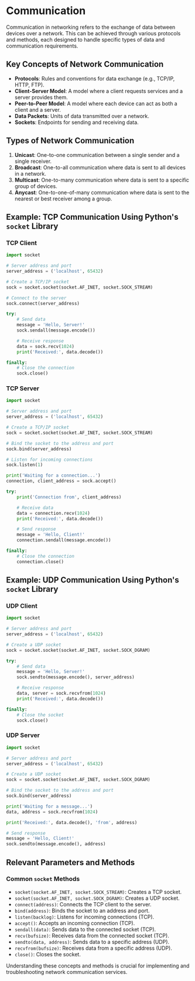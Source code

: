 # Communication

Communication in networking refers to the exchange of data between devices over a network. This can be achieved through various protocols and methods, each designed to handle specific types of data and communication requirements.

## Key Concepts of Network Communication

- **Protocols**: Rules and conventions for data exchange (e.g., TCP/IP, HTTP, FTP).
- **Client-Server Model**: A model where a client requests services and a server provides them.
- **Peer-to-Peer Model**: A model where each device can act as both a client and a server.
- **Data Packets**: Units of data transmitted over a network.
- **Sockets**: Endpoints for sending and receiving data.

## Types of Network Communication

1. **Unicast**: One-to-one communication between a single sender and a single receiver.
2. **Broadcast**: One-to-all communication where data is sent to all devices in a network.
3. **Multicast**: One-to-many communication where data is sent to a specific group of devices.
4. **Anycast**: One-to-one-of-many communication where data is sent to the nearest or best receiver among a group.

## Example: TCP Communication Using Python's `socket` Library

### TCP Client

```python
import socket

# Server address and port
server_address = ('localhost', 65432)

# Create a TCP/IP socket
sock = socket.socket(socket.AF_INET, socket.SOCK_STREAM)

# Connect to the server
sock.connect(server_address)

try:
    # Send data
    message = 'Hello, Server!'
    sock.sendall(message.encode())

    # Receive response
    data = sock.recv(1024)
    print('Received:', data.decode())

finally:
    # Close the connection
    sock.close()
```

### TCP Server

```python
import socket

# Server address and port
server_address = ('localhost', 65432)

# Create a TCP/IP socket
sock = socket.socket(socket.AF_INET, socket.SOCK_STREAM)

# Bind the socket to the address and port
sock.bind(server_address)

# Listen for incoming connections
sock.listen(1)

print('Waiting for a connection...')
connection, client_address = sock.accept()

try:
    print('Connection from', client_address)

    # Receive data
    data = connection.recv(1024)
    print('Received:', data.decode())

    # Send response
    message = 'Hello, Client!'
    connection.sendall(message.encode())

finally:
    # Close the connection
    connection.close()
```

## Example: UDP Communication Using Python's `socket` Library

### UDP Client

```python
import socket

# Server address and port
server_address = ('localhost', 65432)

# Create a UDP socket
sock = socket.socket(socket.AF_INET, socket.SOCK_DGRAM)

try:
    # Send data
    message = 'Hello, Server!'
    sock.sendto(message.encode(), server_address)

    # Receive response
    data, server = sock.recvfrom(1024)
    print('Received:', data.decode())

finally:
    # Close the socket
    sock.close()
```

### UDP Server

```python
import socket

# Server address and port
server_address = ('localhost', 65432)

# Create a UDP socket
sock = socket.socket(socket.AF_INET, socket.SOCK_DGRAM)

# Bind the socket to the address and port
sock.bind(server_address)

print('Waiting for a message...')
data, address = sock.recvfrom(1024)

print('Received:', data.decode(), 'from', address)

# Send response
message = 'Hello, Client!'
sock.sendto(message.encode(), address)
```

## Relevant Parameters and Methods

### Common `socket` Methods
- `socket(socket.AF_INET, socket.SOCK_STREAM)`: Creates a TCP socket.
- `socket(socket.AF_INET, socket.SOCK_DGRAM)`: Creates a UDP socket.
- `connect(address)`: Connects the TCP client to the server.
- `bind(address)`: Binds the socket to an address and port.
- `listen(backlog)`: Listens for incoming connections (TCP).
- `accept()`: Accepts an incoming connection (TCP).
- `sendall(data)`: Sends data to the connected socket (TCP).
- `recv(bufsize)`: Receives data from the connected socket (TCP).
- `sendto(data, address)`: Sends data to a specific address (UDP).
- `recvfrom(bufsize)`: Receives data from a specific address (UDP).
- `close()`: Closes the socket.

Understanding these concepts and methods is crucial for implementing and troubleshooting network communication services.